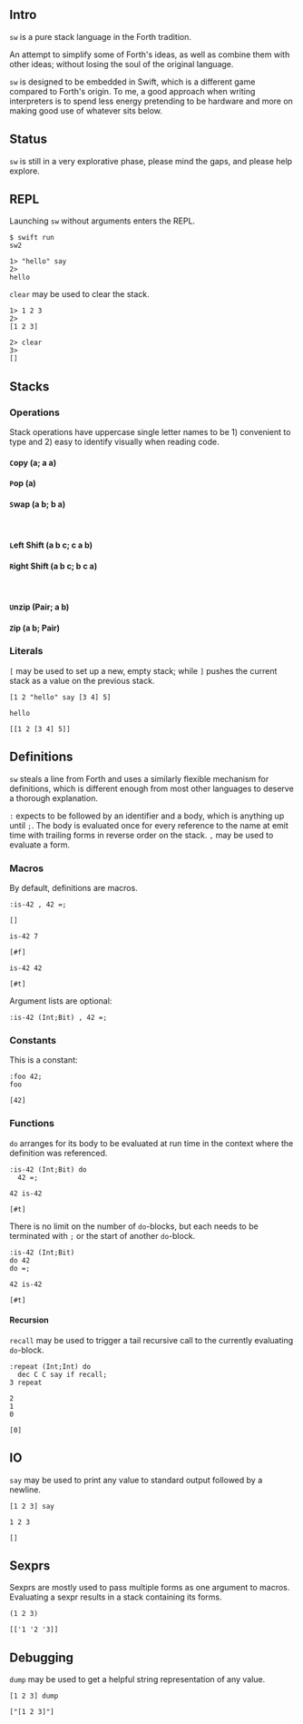 ## Intro
`sw` is a pure stack language in the Forth tradition.

An attempt to simplify some of Forth's ideas, as well as combine them with other ideas; without losing the soul of the original language.

`sw` is designed to be embedded in Swift, which is a different game compared to Forth's origin. To me, a good approach when writing interpreters is to spend less energy pretending to be hardware and more on making good use of whatever sits below.

## Status
`sw` is still in a very explorative phase, please mind the gaps, and please help explore.

## REPL
Launching `sw` without arguments enters the REPL.

```
$ swift run
sw2

1> "hello" say
2>
hello
```

`clear` may be used to clear the stack.

```
1> 1 2 3
2>
[1 2 3]

2> clear
3>
[]
```

## Stacks

### Operations
Stack operations have uppercase single letter names to be 1) convenient to type and 2) easy to identify visually when reading code.

#### `C`opy (a; a a)
#### `P`op (a)
#### `S`wap (a b; b a)
<br/>

#### `L`eft Shift (a b c; c a b)
#### `R`ight Shift (a b c; b c a)
<br/>

#### `U`nzip (Pair; a b)
#### `Z`ip (a b; Pair)

### Literals
`[` may be used to set up a new, empty stack; while `]` pushes the current stack as a value on the previous stack.

```
[1 2 "hello" say [3 4] 5]
```
```
hello
```
`[[1 2 [3 4] 5]]`

## Definitions

`sw` steals a line from Forth and uses a similarly flexible mechanism for definitions, which is different enough from most other languages to deserve a thorough explanation.

`:` expects to be followed by an identifier and a body, which is anything up until `;`. The body is evaluated once for every reference to the name at emit time with trailing forms in reverse order on the stack. `,` may be used to evaluate a form.

### Macros

By default, definitions are macros.

```
:is-42 , 42 =;
```
`[]`

```
is-42 7
```
`[#f]`

```
is-42 42
```
`[#t]`

Argument lists are optional:

```
:is-42 (Int;Bit) , 42 =;
```

### Constants
This is a constant:

```
:foo 42;
foo
```
`[42]`

### Functions
`do` arranges for its body to be evaluated at run time in the context where the definition was referenced. 

```
:is-42 (Int;Bit) do
  42 =;
  
42 is-42
```
`[#t]`

There is no limit on the number of `do`-blocks, but each needs to be terminated with `;` or the start of another `do`-block.

```
:is-42 (Int;Bit)
do 42
do =;

42 is-42
```
`[#t]`

#### Recursion
`recall` may be used to trigger a tail recursive call to the currently evaluating `do`-block.

```
:repeat (Int;Int) do
  dec C C say if recall;
3 repeat
```
```
2
1
0
```
`[0]`


## IO
`say` may be used to print any value to standard output followed by a newline.

```
[1 2 3] say
```
```
1 2 3
```
`[]`

## Sexprs
Sexprs are mostly used to pass multiple forms as one argument to macros. Evaluating a sexpr results in a stack containing its forms.

```
(1 2 3)
```
`[['1 '2 '3]]`

## Debugging
`dump` may be used to get a helpful string representation of any value.

```
[1 2 3] dump
```
`["[1 2 3]"]`